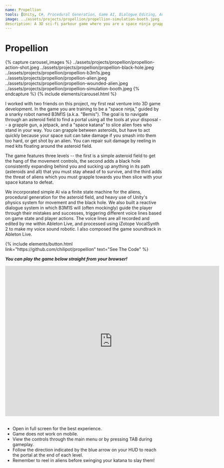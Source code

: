 ```yaml
---
name: Propellion
tools: [Unity, C#, Procedural Generation, Game AI, Dialogue Editing, Audio Production, Ableton Live, iZotope VocalSynth]
image: ../assets/projects/propellion/propellion-simulation-booth.jpeg
description: A 3D sci-fi parkour game where you are a space ninja grappling through an asteroid field and fighting aliens
---
```


# Propellion

{% capture carousel_images %}
../assets/projects/propellion/propellion-action-shot.jpeg
../assets/projects/propellion/propellion-black-hole.jpeg
../assets/projects/propellion/propellion-b3m1s.jpeg
../assets/projects/propellion/propellion-alien.jpeg
../assets/projects/propellion/propellion-wounded-alien.jpeg
../assets/projects/propellion/propellion-simulation-booth.jpeg
{% endcapture %}
{% include elements/carousel.html %}

I worked with two friends on this project, my first real venture into 3D game development.
In the game you are training to be a "space ninja," guided by a snarky robot named B3M1S (a.k.a. "Bemis").
The goal is to navigate through an asteroid field to find a portal using all the tools at your disposal -- a grapple gun, a jetpack,
and a "space katana" to slice alien foes who stand in your way. You can grapple between asteroids, but have to act quickly because
your space suit can take damage if you smash into them too hard, or get shot by an alien. You can repair suit damage by reeling in med kits floating around the asteroid field.

The game features three levels -- the first is a simple asteroid field to get the hang of the movement controls, the second adds a black hole
consistently expanding behind you and sucking up anything in its path (asteroids and all) that you must stay ahead of to survive,
and the third adds the threat of aliens which you must grapple towards you then slice with your space katana to defeat.

We incorporated simple AI via a finite state machine for the aliens, procedural generation for the asteroid field, and heavy use of Unity's physics system for movement and the black hole.
We also built a reactive dialogue system in which B3M1S will (often mockingly) guide the player through their mistakes and successes,
triggering different voice lines based on game state and player actions.
The voice lines are all recorded and edited by me within Ableton Live, and processed using iZotope VocalSynth 2 to make my voice sound robotic.
I also composed the game soundtrack in Ableton Live.

<p class="text-center">
  {% include elements/button.html link="https://github.com/chilipot/propellion" text="See The Code" %}
</p>

<p class="text-center">
  <b>
    <em>
      You can play the game below straight from your browser!
    </em>
  </b>
</p>

<div class="text-center">
<iframe frameborder="0" src="https://itch.io/embed-upload/2601505?color=17191a" allowfullscreen="" width="686" height="482"><a href="https://uniquerdm.itch.io/propellion-gold-master">Play Propellion on itch.io</a></iframe>
</div>

<br />

- Open in full screen for the best experience.
- Game does not work on mobile.
- View the controls through the main menu or by pressing TAB during gameplay.
- Follow the direction indicated by the blue arrow on your HUD to reach the portal at the end of each level.
- Remember to reel in aliens before swinging your katana to slay them!


